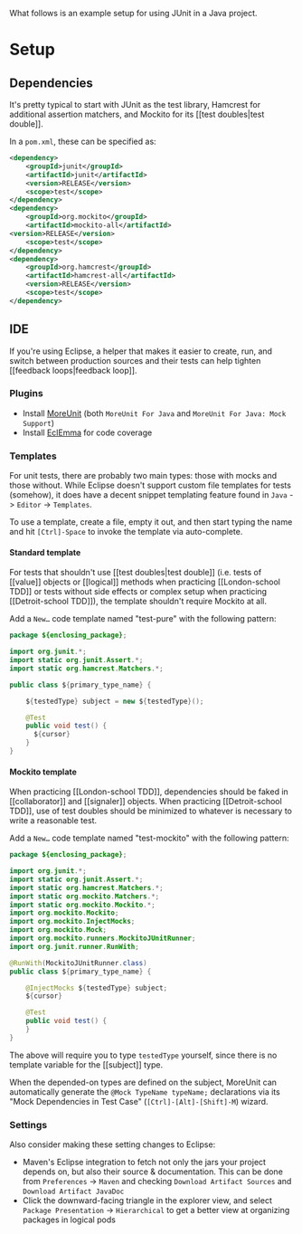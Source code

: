 What follows is an example setup for using JUnit in a Java project.

# Setup 

## Dependencies 

It's pretty typical to start with JUnit as the test library, Hamcrest for additional assertion matchers, and Mockito for its [[test doubles|test double]].

In a `pom.xml`, these can be specified as:

``` xml
<dependency>
	<groupId>junit</groupId>
	<artifactId>junit</artifactId>
	<version>RELEASE</version>
	<scope>test</scope>
</dependency>
<dependency>
	<groupId>org.mockito</groupId>
	<artifactId>mockito-all</artifactId>
<version>RELEASE</version>
	<scope>test</scope>
</dependency>
<dependency>
	<groupId>org.hamcrest</groupId>
	<artifactId>hamcrest-all</artifactId>
	<version>RELEASE</version>
	<scope>test</scope>
</dependency>
```

## IDE

If you're using Eclipse, a helper that makes it easier to create, run, and switch between production sources and their tests can help tighten [[feedback loops|feedback loop]].

### Plugins

* Install [MoreUnit](http://moreunit.sourceforge.net/#download) (both `MoreUnit For Java` and `MoreUnit For Java: Mock Support`)
* Install [EclEmma](http://www.eclemma.org) for code coverage

### Templates

For unit tests, there are probably two main types: those with mocks and those without. While Eclipse doesn't support custom file templates for tests (somehow), it does have a decent snippet templating feature found in `Java` -> `Editor` -> `Templates`.

To use a template, create a file, empty it out, and then start typing the name and hit `[Ctrl]-Space` to invoke the template via auto-complete.

#### Standard template

For tests that shouldn't use [[test doubles|test double]] (i.e. tests of [[value]] objects or [[logical]] methods when practicing [[London-school TDD]] or tests without side effects or complex setup when practicing [[Detroit-school TDD]]), the template shouldn't require Mockito at all.

Add a `New…` code template named "test-pure" with the following pattern:

``` java
package ${enclosing_package};

import org.junit.*;
import static org.junit.Assert.*;
import static org.hamcrest.Matchers.*;

public class ${primary_type_name} {

    ${testedType} subject = new ${testedType}();

    @Test
    public void test() {
      ${cursor}
    }
}
```

#### Mockito template

When practicing [[London-school TDD]], dependencies should be faked in [[collaborator]] and [[signaler]] objects. When practicing [[Detroit-school TDD]], use of test doubles should be minimized to whatever is necessary to write a reasonable test.

Add a `New…` code template named "test-mockito" with the following pattern:

``` java
package ${enclosing_package};

import org.junit.*;
import static org.junit.Assert.*;
import static org.hamcrest.Matchers.*;
import static org.mockito.Matchers.*;
import static org.mockito.Mockito.*;
import org.mockito.Mockito;
import org.mockito.InjectMocks;
import org.mockito.Mock;
import org.mockito.runners.MockitoJUnitRunner;
import org.junit.runner.RunWith;

@RunWith(MockitoJUnitRunner.class)
public class ${primary_type_name} {

    @InjectMocks ${testedType} subject;
    ${cursor}

    @Test
    public void test() {
    }
}
```

The above will require you to type `testedType` yourself, since there is no template variable for the [[subject]] type.

When the depended-on types are defined on the subject, MoreUnit can automatically generate the `@Mock TypeName typeName;` declarations via its "Mock Dependencies in Test Case" (`[Ctrl]-[Alt]-[Shift]-M`) wizard.

### Settings

Also consider making these setting changes to Eclipse:

* Maven's Eclipse integration to fetch not only the jars your project depends on, but also their source & documentation. This can be done from `Preferences` -> `Maven` and checking `Download Artifact Sources` and `Download Artifact JavaDoc`
* Click the downward-facing triangle in the explorer view, and select `Package Presentation` -> `Hierarchical` to get a better view at organizing packages in logical pods